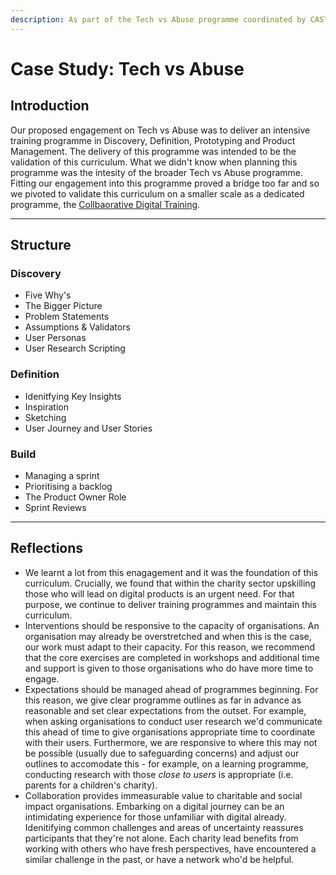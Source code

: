 ```yaml
---
description: As part of the Tech vs Abuse programme coordinated by CAST & Comic Relief, Founders and Coders proposed an intensive product management programme in which we'd validate this curriculum. The programme was not the best place to validate this methodology and curriculum and so we pivoted to deliver this in a dedicated programme, the Collaborative Digital Training.
---
```


# Case Study: Tech vs Abuse

## Introduction

Our proposed engagement on Tech vs Abuse was to deliver an intensive training programme in Discovery, Definition, Prototyping and Product Management. The delivery of this programme was intended to be the validation of this curriculum. What we didn't know when planning this programme was the intesity of the broader Tech vs Abuse programme. Fitting our engagement into this programme proved a bridge too far and so we pivoted to validate this curriculum on a smaller scale as a dedicated programme, the [Collbaorative Digital Training](./CDT.md).

---

## Structure

### Discovery

- Five Why's
- The Bigger Picture
- Problem Statements
- Assumptions & Validators
- User Personas
- User Research Scripting

### Definition

- Idenitfying Key Insights
- Inspiration
- Sketching
- User Journey and User Stories

### Build

- Managing a sprint
- Prioritising a backlog
- The Product Owner Role
- Sprint Reviews

---

## Reflections

- We learnt a lot from this enagagement and it was the foundation of this curriculum. Crucially, we found that within the charity sector upskilling those who will lead on digital products is an urgent need. For that purpose, we continue to deliver training programmes and maintain this curriculum.
- Interventions should be responsive to the capacity of organisations. An organisation may already be overstretched and when this is the case, our work must adapt to their capacity. For this reason, we recommend that the core exercises are completed in workshops and additional time and support is given to those organisations who do have more time to engage.
- Expectations should be managed ahead of programmes beginning. For this reason, we give clear programme outlines as far in advance as reasonable and set clear expectations from the outset. For example, when asking organisations to conduct user research we'd communicate this ahead of time to give organisations appropriate time to coordinate with their users. Furthermore, we are responsive to where this may not be possible (usually due to safeguarding concerns) and adjust our outlines to accomodate this - for example, on a learning programme, conducting research with those _close to users_ is appropriate (i.e. parents for a children's charity).
- Collaboration provides immeasurable value to charitable and social impact organisations. Embarking on a digital journey can be an intimidating experience for those unfamiliar with digital already. Idenitifying common challenges and areas of uncertainty reassures participants that they're not alone. Each charity lead benefits from working with others who have fresh perspectives, have encountered a similar challenge in the past, or have a network who'd be helpful.
